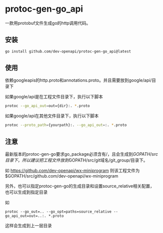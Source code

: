 # protoc-gen-go_api
一款用protobuf文件生成go的http调用代码。

## 安装

```bash
go install github.com/dev-openapi/protoc-gen-go_api@latest
```

## 使用

依赖googleapis的http.proto和annotations.proto。并且需要放到google/api/目录下

如果google/api是在工程文件目录下，执行以下脚本

```bash
protoc --go_api_out=out={dir}:. *.proto
```

如果google/api在其他文件目录下，执行以下脚本

```bash
protoc --proto_path={yourpath}:. --go_api_out=:. *.proto
```

## 注意

最新版本的protoc-gen-go要求go_package必须含有/，且会生成到$GOPATH/src目录下，所以建议把工程文件放到$GOPATH/src/git域名/git_group/目录下。

如 https://github.com/dev-openapi/wx-miniprogram 则该工程文件为 $GOPATH/src/github.com/dev-openapi/wx-miniprogram

另外，也可以指定protoc-gen-go的生成目录和设置source_relative相关配置，也可以生成到指定目录

如
```shell
protoc --go_out=.. --go_opt=paths=source_relative --go_api_out=out=..:. *.proto
```

这样会生成到上一层目录
